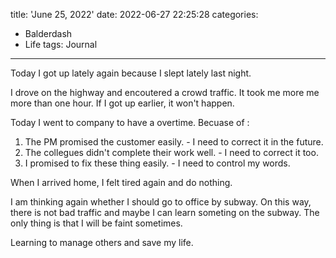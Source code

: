 title: 'June 25, 2022'
date: 2022-06-27 22:25:28
categories:
- Balderdash
- Life
tags: Journal
---
Today I got up lately again because I slept lately last night. 

I drove on the highway and encoutered a crowd traffic. It took me more me more than one hour. If I got up earlier, it won't happen.

Today I went to company to have a overtime. Becuase of :
1. The PM promised the customer easily. - I need to correct it in the future.
2. The collegues didn't complete their work well. - I need to correct it too.
3. I promised to fix these thing easily. - I need to control my words.

When I arrived home, I felt tired again and do nothing.

I am thinking again whether I should go to office by subway. On this way, there is not bad traffic and maybe I can learn someting on the subway. The only thing is that I will be faint sometimes.

Learning to manage others and save my life.
